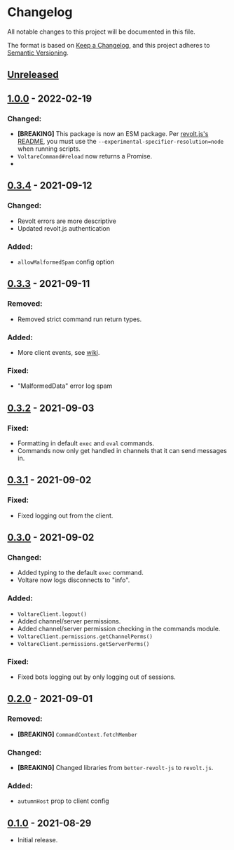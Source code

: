 # Changelog
All notable changes to this project will be documented in this file.

The format is based on [Keep a Changelog](https://keepachangelog.com/en/1.0.0/),
and this project adheres to [Semantic Versioning](https://semver.org/spec/v2.0.0.html).

## [Unreleased]
## [1.0.0] - 2022-02-19
### Changed:
- **[BREAKING]** This package is now an ESM package. Per [revolt.js's README](https://github.com/revoltchat/revolt.js#example-usage-javascript--es6), you must use the `--experimental-specifier-resolution=node` when running scripts.
- `VoltareCommand#reload` now returns a Promise.
-
## [0.3.4] - 2021-09-12
### Changed:
- Revolt errors are more descriptive
- Updated revolt.js authentication
### Added:
- `allowMalformedSpam` config option
## [0.3.3] - 2021-09-11
### Removed:
- Removed strict command run return types.
### Added:
- More client events, see [wiki](https://github.com/Dexare/Voltare/wiki/The-Event-System).
### Fixed:
- "MalformedData" error log spam
## [0.3.2] - 2021-09-03
### Fixed:
- Formatting in default `exec` and `eval` commands.
- Commands now only get handled in channels that it can send messages in.
## [0.3.1] - 2021-09-02
### Fixed:
- Fixed logging out from the client.
## [0.3.0] - 2021-09-02
### Changed:
- Added typing to the default `exec` command.
- Voltare now logs disconnects to "info".
### Added:
- `VoltareClient.logout()`
- Added channel/server permissions.
- Added channel/server permission checking in the commands module.
- `VoltareClient.permissions.getChannelPerms()`
- `VoltareClient.permissions.getServerPerms()`
### Fixed:
- Fixed bots logging out by only logging out of sessions.
## [0.2.0] - 2021-09-01
### Removed:
- **[BREAKING]** `CommandContext.fetchMember`
### Changed:
- **[BREAKING]** Changed libraries from `better-revolt-js` to `revolt.js`.
### Added:
- `autumnHost` prop to client config
## [0.1.0] - 2021-08-29
- Initial release.

[Unreleased]: https://github.com/Dexare/Voltare/compare/v1.0.0...HEAD
[0.1.0]: https://github.com/Dexare/Dexare/releases/tag/v0.1.0
[0.2.0]: https://github.com/Dexare/Voltare/compare/v0.1.0...v0.2.0
[0.3.0]: https://github.com/Dexare/Voltare/compare/v0.2.0...v0.3.0
[0.3.1]: https://github.com/Dexare/Voltare/compare/v0.3.0...v0.3.1
[0.3.2]: https://github.com/Dexare/Voltare/compare/v0.3.1...v0.3.2
[0.3.3]: https://github.com/Dexare/Voltare/compare/v0.3.2...v0.3.3
[0.3.4]: https://github.com/Dexare/Voltare/compare/v0.3.3...v0.3.4
[1.0.0]: https://github.com/Dexare/Voltare/compare/v0.3.4...v1.0.0
